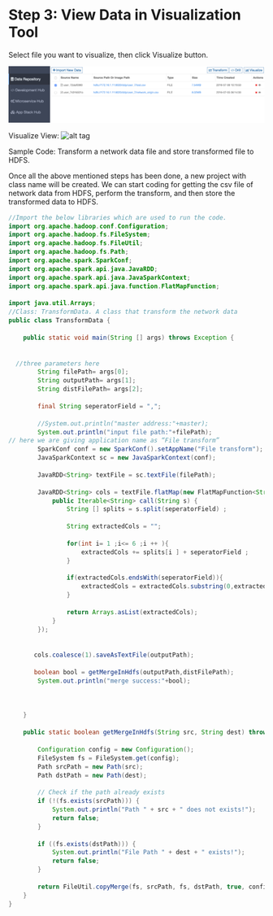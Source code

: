 # Step 3: View Data in Visualization Tool

Select file you want to visualize, then click Visualize button.

![alt tag](https://github.com/prakdutt/data-dev-learning-labs/blob/master/labs/net-data-ingest-trans/assets/images/visualize0.png?raw=true)

Visualize View:
![alt tag](https://github.com/prakdutt/data-dev-learning-labs/blob/master/labs/net-data-ingest-trans/assets/images/visualize2.png?raw=true)


Sample Code: Transform a network data file and store transformed file to HDFS.

Once all the above mentioned steps has been done, a new project with class name will be created. We can start coding for getting the csv file of network data from HDFS, perform the transform, and then store the transformed data to HDFS.
```java
//Import the below libraries which are used to run the code.
import org.apache.hadoop.conf.Configuration;
import org.apache.hadoop.fs.FileSystem;
import org.apache.hadoop.fs.FileUtil;
import org.apache.hadoop.fs.Path;
import org.apache.spark.SparkConf;
import org.apache.spark.api.java.JavaRDD;
import org.apache.spark.api.java.JavaSparkContext;
import org.apache.spark.api.java.function.FlatMapFunction;

import java.util.Arrays;
//Class: TransformData. A class that transform the network data
public class TransformData {

    public static void main(String [] args) throws Exception {


  //three parameters here
        String filePath= args[0];
        String outputPath= args[1];
        String distFilePath= args[2];

        final String seperatorField = ",";

        //System.out.println("master address:"+master);
        System.out.println("input file path:"+filePath);
// here we are giving application name as “File transform”
        SparkConf conf = new SparkConf().setAppName("File transform");
        JavaSparkContext sc = new JavaSparkContext(conf);

        JavaRDD<String> textFile = sc.textFile(filePath);

        JavaRDD<String> cols = textFile.flatMap(new FlatMapFunction<String, String>() {
            public Iterable<String> call(String s) {
                String [] splits = s.split(seperatorField) ;

                String extractedCols = "";

                for(int i= 1 ;i<= 6 ;i ++ ){
                    extractedCols += splits[i ] + seperatorField ;
                }

                if(extractedCols.endsWith(seperatorField)){
                    extractedCols = extractedCols.substring(0,extractedCols.length() - 1)  ;
                }

                return Arrays.asList(extractedCols);
            }
        });


       cols.coalesce(1).saveAsTextFile(outputPath);

       boolean bool = getMergeInHdfs(outputPath,distFilePath);
        System.out.println("merge success:"+bool);



    }

    public static boolean getMergeInHdfs(String src, String dest) throws IllegalArgumentException, Exception {

        Configuration config = new Configuration();
        FileSystem fs = FileSystem.get(config);
        Path srcPath = new Path(src);
        Path dstPath = new Path(dest);

        // Check if the path already exists
        if (!(fs.exists(srcPath))) {
            System.out.println("Path " + src + " does not exists!");
            return false;
        }

        if ((fs.exists(dstPath))) {
            System.out.println("File Path " + dest + " exists!");
            return false;
        }

        return FileUtil.copyMerge(fs, srcPath, fs, dstPath, true, config, null);
    }
}
```
 
